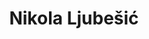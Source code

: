 ---
SICRIS: null
draft: false
fixName: nikola_ljubešić
lab: Laboratory for Cognitive Modeling
labPos: Laboratory Member
location: null
mailInfo: nikola.ljubesic@fri.uni-lj.si
officeHours: null
profName: Nikola Ljubešić, PhD
profTitle: Researcher
telephoneInfo: null
title: Nikola Ljubešić
---